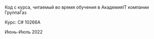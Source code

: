 Код с курса, читаемый во время обучения в АкадемияIT компании ГруппаГаз 

Курс: C# 10266A

Июнь-Июль 2022
